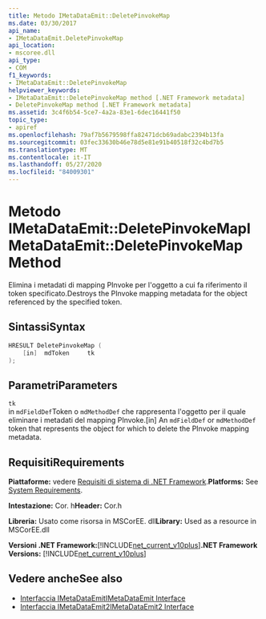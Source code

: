 ```yaml
---
title: Metodo IMetaDataEmit::DeletePinvokeMap
ms.date: 03/30/2017
api_name:
- IMetaDataEmit.DeletePinvokeMap
api_location:
- mscoree.dll
api_type:
- COM
f1_keywords:
- IMetaDataEmit::DeletePinvokeMap
helpviewer_keywords:
- IMetaDataEmit::DeletePinvokeMap method [.NET Framework metadata]
- DeletePinvokeMap method [.NET Framework metadata]
ms.assetid: 3c4f6b54-5ce7-4a2a-83e1-6dec16441f50
topic_type:
- apiref
ms.openlocfilehash: 79af7b5679598ffa82471dcb69adabc2394b13fa
ms.sourcegitcommit: 03fec33630b46e78d5e81e91b40518f32c4bd7b5
ms.translationtype: MT
ms.contentlocale: it-IT
ms.lasthandoff: 05/27/2020
ms.locfileid: "84009301"
---
```

# <a name="imetadataemitdeletepinvokemap-method"></a><span data-ttu-id="166ce-102">Metodo IMetaDataEmit::DeletePinvokeMap</span><span class="sxs-lookup"><span data-stu-id="166ce-102">IMetaDataEmit::DeletePinvokeMap Method</span></span>
<span data-ttu-id="166ce-103">Elimina i metadati di mapping PInvoke per l'oggetto a cui fa riferimento il token specificato.</span><span class="sxs-lookup"><span data-stu-id="166ce-103">Destroys the PInvoke mapping metadata for the object referenced by the specified token.</span></span>  
  
## <a name="syntax"></a><span data-ttu-id="166ce-104">Sintassi</span><span class="sxs-lookup"><span data-stu-id="166ce-104">Syntax</span></span>  
  
```cpp  
HRESULT DeletePinvokeMap (
    [in]  mdToken     tk
);  
```  
  
## <a name="parameters"></a><span data-ttu-id="166ce-105">Parametri</span><span class="sxs-lookup"><span data-stu-id="166ce-105">Parameters</span></span>  
 `tk`  
 <span data-ttu-id="166ce-106">in `mdFieldDef`Token o `mdMethodDef` che rappresenta l'oggetto per il quale eliminare i metadati del mapping PInvoke.</span><span class="sxs-lookup"><span data-stu-id="166ce-106">[in] An `mdFieldDef` or `mdMethodDef` token that represents the object for which to delete the PInvoke mapping metadata.</span></span>  
  
## <a name="requirements"></a><span data-ttu-id="166ce-107">Requisiti</span><span class="sxs-lookup"><span data-stu-id="166ce-107">Requirements</span></span>  
 <span data-ttu-id="166ce-108">**Piattaforme:** vedere [Requisiti di sistema di .NET Framework](../../get-started/system-requirements.md).</span><span class="sxs-lookup"><span data-stu-id="166ce-108">**Platforms:** See [System Requirements](../../get-started/system-requirements.md).</span></span>  
  
 <span data-ttu-id="166ce-109">**Intestazione:** Cor. h</span><span class="sxs-lookup"><span data-stu-id="166ce-109">**Header:** Cor.h</span></span>  
  
 <span data-ttu-id="166ce-110">**Libreria:** Usato come risorsa in MSCorEE. dll</span><span class="sxs-lookup"><span data-stu-id="166ce-110">**Library:** Used as a resource in MSCorEE.dll</span></span>  
  
 <span data-ttu-id="166ce-111">**Versioni .NET Framework:**[!INCLUDE[net_current_v10plus](../../../../includes/net-current-v10plus-md.md)]</span><span class="sxs-lookup"><span data-stu-id="166ce-111">**.NET Framework Versions:** [!INCLUDE[net_current_v10plus](../../../../includes/net-current-v10plus-md.md)]</span></span>  
  
## <a name="see-also"></a><span data-ttu-id="166ce-112">Vedere anche</span><span class="sxs-lookup"><span data-stu-id="166ce-112">See also</span></span>

- [<span data-ttu-id="166ce-113">Interfaccia IMetaDataEmit</span><span class="sxs-lookup"><span data-stu-id="166ce-113">IMetaDataEmit Interface</span></span>](imetadataemit-interface.md)
- [<span data-ttu-id="166ce-114">Interfaccia IMetaDataEmit2</span><span class="sxs-lookup"><span data-stu-id="166ce-114">IMetaDataEmit2 Interface</span></span>](imetadataemit2-interface.md)
